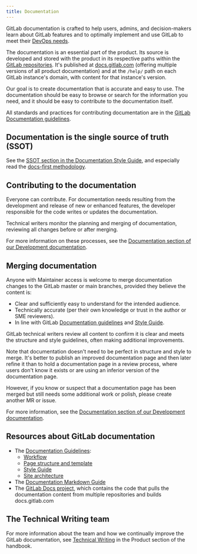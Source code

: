 ```yaml
---
title: Documentation
---
```


GitLab documentation is crafted to help users, admins, and decision-makers
learn about GitLab features and to optimally implement and use GitLab to meet
their [DevOps needs](https://about.gitlab.com/stages-devops-lifecycle/).

The documentation is an essential part of the product. Its source is developed
and stored with the product in its respective paths within the
[GitLab repositories](https://docs.gitlab.com/ee/development/documentation/site_architecture/#architecture).
It's published at [docs.gitlab.com](https://docs.gitlab.com) (offering multiple
versions of all product documentation) and at the `/help/` path on each GitLab
instance's domain, with content for that instance's version.

Our goal is to create documentation that is accurate and easy
to use. The documentation should be easy to browse or search for the information you need, and
it should be easy to contribute to the documentation itself.

All standards and practices for contributing documentation are in the
[GitLab Documentation guidelines](https://docs.gitlab.com/ee/development/documentation/).

## Documentation is the single source of truth (SSOT)

See the [SSOT section in the Documentation Style Guide](https://docs.gitlab.com/ee/development/documentation/styleguide/#documentation-is-the-single-source-of-truth-ssot),
and especially read the [docs-first methodology](https://docs.gitlab.com/ee/development/documentation/styleguide/#docs-first-methodology).

## Contributing to the documentation

Everyone can contribute. For documentation needs resulting from the development
and release of new or enhanced features, the developer responsible for the code
writes or updates the documentation.

Technical writers monitor the planning and merging of documentation, reviewing
all changes before or after merging.

For more information on these processes, see the
[Documentation section of our Development documentation](https://docs.gitlab.com/ee/development/documentation/).

## Merging documentation

Anyone with Maintainer access is welcome to merge documentation changes to the
GitLab master or main branches, provided they believe the content is:

- Clear and sufficiently easy to understand for the intended audience.
- Technically accurate (per their own knowledge or trust in the author or SME reviewers).
- In line with GitLab [Documentation guidelines](https://docs.gitlab.com/ee/development/documentation/)
and [Style Guide](https://docs.gitlab.com/ee/development/documentation/styleguide/).

GitLab technical writers review all content to confirm it is clear and
meets the structure and style guidelines, often making additional improvements.

Note that documentation doesn't need to be perfect in structure and style to
merge. It's better to publish an improved documentation page and then later
refine it than to hold a documentation page in a review process, where users
don't know it exists or are using an inferior version of the documentation page.

However, if you know or suspect that a documentation page has been merged but still needs some additional work or polish,
please create another MR or issue.

For more information, see the [Documentation section of our Development documentation](https://docs.gitlab.com/ee/development/documentation/).

## Resources about GitLab documentation

- The [Documentation Guidelines](https://docs.gitlab.com/ee/development/documentation/):
  - [Workflow](https://docs.gitlab.com/ee/development/documentation/workflow.html)
  - [Page structure and template](https://docs.gitlab.com/ee/development/documentation/topic_types/index.html)
  - [Style Guide](https://docs.gitlab.com/ee/development/documentation/styleguide/)
  - [Site architecture](https://docs.gitlab.com/ee/development/documentation/site_architecture/index.html)
- The [Documentation Markdown Guide](https://handbook.gitlab.com/docs/markdown-guide/)
- The [GitLab Docs project](https://gitlab.com/gitlab-org/gitlab-docs/), which
contains the code that pulls the documentation content from multiple
repositories and builds docs.gitlab.com

## The Technical Writing team

For more information about the team and how we continually improve
the GitLab documentation, see [Technical Writing](/handbook/product/ux/technical-writing)
in the Product section of the handbook.
